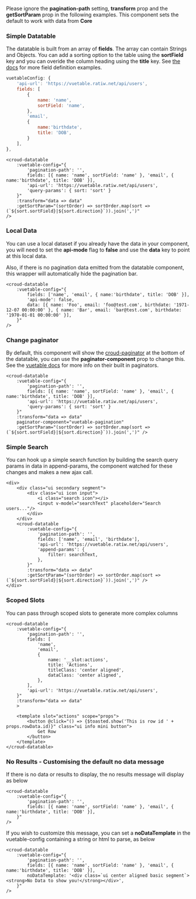 Please ignore the **pagination-path** setting, **transform** prop and the **getSortParam** prop in the following examples. This component sets the default to work with data from **Core**
### Simple Datatable
The datatable is built from an array of **fields**. The array can contain Strings and Objects. You can add a sorting option to the table using the **sortField** key and you can overide the column heading using the **title** key. See [the docs](https://ratiw.github.io/vuetable-2/#/Fields-Definition) for more field definition examples.

```js static
vuetableConfig: {
    'api-url': 'https://vuetable.ratiw.net/api/users',
    fields: [
        {
            name: 'name',
            sortField: 'name',
        },
        'email',
        {
            name:'birthdate',
            title: 'DOB',
        }
    ],
},
```

    <croud-datatable
        :vuetable-config="{
            'pagination-path': '',
            fields: [{ name: 'name', sortField: 'name' }, 'email', { name:'birthdate', title: 'DOB' }],
            'api-url': 'https://vuetable.ratiw.net/api/users',
            'query-params': { sort: 'sort' }
        }"
        :transform="data => data"
        :getSortParam="(sortOrder) => sortOrder.map(sort => (`${sort.sortField}|${sort.direction}`)).join(',')"
    />

### Local Data
You can use a local dataset if you already have the data in your component, you will need to set the **api-mode** flag to **false** and use the **data** key to point at this local data.

Also, if there is no pagination data emitted from the datatable component, this wrapper will automatically hide the pagination bar.

    <croud-datatable
        :vuetable-config="{
            fields: ['name', 'email', { name:'birthdate', title: 'DOB' }],
            'api-mode': false,
            data: [{ name: 'Foo', email: 'foo@test.com', birthdate: '1971-12-07 00:00:00' }, { name: 'Bar', email: 'bar@test.com', birthdate: '1970-01-01 00:00:00' }],
        }"
    />

### Change paginator
By default, this component will show the [croud-paginator](#croud-paginator) at the bottom of the datatable, you can use the **paginator-component** prop to change this. See the [vuetable docs](https://ratiw.github.io/vuetable-2/#/Pagination?id=vuetablepagination) for more info on their built in paginators.

    <croud-datatable
        :vuetable-config="{
            'pagination-path': '',
            fields: [{ name: 'name', sortField: 'name' }, 'email', { name:'birthdate', title: 'DOB' }],
            'api-url': 'https://vuetable.ratiw.net/api/users',
            'query-params': { sort: 'sort' }
        }"
        :transform="data => data"
        paginator-component="vuetable-pagination"
        :getSortParam="(sortOrder) => sortOrder.map(sort => (`${sort.sortField}|${sort.direction}`)).join(',')" />

### Simple Search
You can hook up a simple search function by building the search query params in data in append-params, the component watched for these changes and makes a new ajax call.

    <div>
        <div class="ui secondary segment">
            <div class="ui icon input">
                <i class="search icon"></i>
                <input v-model="searchText" placeholder="Search users..."/>
            </div>
        </div>
        <croud-datatable
            :vuetable-config="{
                'pagination-path': '',
                fields: ['name', 'email', 'birthdate'],
                'api-url': 'https://vuetable.ratiw.net/api/users',
                'append-params': {
                    filter: searchText,
                },
            }"
            :transform="data => data"
            :getSortParam="(sortOrder) => sortOrder.map(sort => (`${sort.sortField}|${sort.direction}`)).join(',')" />
    </div>

### Scoped Slots

You can pass through scoped slots to generate more complex columns

    <croud-datatable
        :vuetable-config="{
            'pagination-path': '',
            fields: [
                'name',
                'email',
                {
                    name: '__slot:actions',
                    title: 'Actions',
                    titleClass: 'center aligned',
                    dataClass: 'center aligned',
                },
            ],
            'api-url': 'https://vuetable.ratiw.net/api/users',
        }"
        :transform="data => data"
        >

        <template slot="actions" scope="props">
            <button @click="() => {$toasted.show('This is row id ' + props.rowData.id)}" class="ui info mini button">
                Get Row
            </button>
        </template>
    </croud-datatable>

### No Results - Customising the default no data message
If there is no data or results to display, the no results message will display as below

    <croud-datatable
        :vuetable-config="{
            'pagination-path': '',
            fields: [{ name: 'name', sortField: 'name' }, 'email', { name:'birthdate', title: 'DOB' }],
        }"
    />


If you wish to customize this message, you can set a **noDataTemplate** in the vuetable-config containing a string or html to parse, as below

    <croud-datatable
        :vuetable-config="{
            'pagination-path': '',
            fields: [{ name: 'name', sortField: 'name' }, 'email', { name:'birthdate', title: 'DOB' }],
            noDataTemplate: '<div class=`ui center aligned basic segment`><strong>No Data to show you!</strong></div>',
        }"
    />
